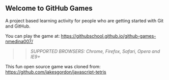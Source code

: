 ## Welcome to GitHub Games

A project based learning activity for people who are getting started with Git and GitHub.

You can play the game at: https://githubschool.github.io/github-games-nmedina007/

>> _*SUPPORTED BROWSERS*: Chrome, Firefox, Safari, Opera and IE9+_

This fun open source game was cloned from: https://github.com/jakesgordon/javascript-tetris
